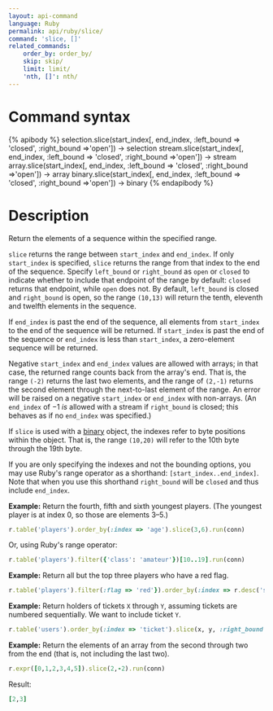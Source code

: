 ```yaml
---
layout: api-command
language: Ruby
permalink: api/ruby/slice/
command: 'slice, []'
related_commands:
    order_by: order_by/
    skip: skip/
    limit: limit/
    'nth, []': nth/
---
```


# Command syntax #

{% apibody %}
selection.slice(start_index[, end_index, :left_bound => 'closed', :right_bound =>'open']) &rarr; selection
stream.slice(start_index[, end_index, :left_bound => 'closed', :right_bound =>'open']) &rarr; stream
array.slice(start_index[, end_index, :left_bound => 'closed', :right_bound =>'open']) &rarr; array
binary.slice(start_index[, end_index, :left_bound => 'closed', :right_bound =>'open']) &rarr; binary
{% endapibody %}

# Description #

Return the elements of a sequence within the specified range.

`slice` returns the range between `start_index` and `end_index`. If only `start_index` is specified, `slice` returns the range from that index to the end of the sequence. Specify `left_bound` or `right_bound` as `open` or `closed` to indicate whether to include that endpoint of the range by default: `closed` returns that endpoint, while `open` does not. By default, `left_bound` is closed and `right_bound` is open, so the range `(10,13)` will return the tenth, eleventh and twelfth elements in the sequence.

If `end_index` is past the end of the sequence, all elements from `start_index` to the end of the sequence will be returned. If `start_index` is past the end of the sequence or `end_index` is less than `start_index`, a zero-element sequence will be returned.

Negative `start_index` and `end_index` values are allowed with arrays; in that case, the returned range counts back from the array's end. That is, the range `(-2)` returns the last two elements, and the range of `(2,-1)` returns the second element through the next-to-last element of the range. An error will be raised on a negative `start_index` or `end_index` with non-arrays. (An `end_index` of &minus;1 *is* allowed with a stream if `right_bound` is closed; this behaves as if no `end_index` was specified.)

If `slice` is used with a [binary](/api/ruby/binary) object, the indexes refer to byte positions within the object. That is, the range `(10,20)` will refer to the 10th byte through the 19th byte.

If you are only specifying the indexes and not the bounding options, you may use Ruby's range operator as a shorthand: `[start_index..end_index]`. Note that when you use this shorthand `right_bound` will be `closed` and thus include `end_index`.

__Example:__ Return the fourth, fifth and sixth youngest players. (The youngest player is at index 0, so those are elements 3&ndash;5.)

```rb
r.table('players').order_by(:index => 'age').slice(3,6).run(conn)
```

Or, using Ruby's range operator:

```rb
r.table('players').filter({'class': 'amateur'})[10..19].run(conn)
```

__Example:__ Return all but the top three players who have a red flag.

```rb
r.table('players').filter(:flag => 'red'}).order_by(:index => r.desc('score')).slice(3).run(conn)
```

__Example:__ Return holders of tickets `X` through `Y`, assuming tickets are numbered sequentially. We want to include ticket `Y`.

```rb
r.table('users').order_by(:index => 'ticket').slice(x, y, :right_bound => 'closed').run(conn)
```

__Example:__ Return the elements of an array from the second through two from the end (that is, not including the last two).

```rb
r.expr([0,1,2,3,4,5]).slice(2,-2).run(conn)
```

Result:

```rb
[2,3]
```
